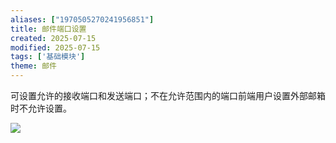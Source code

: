 ```yaml
---
aliases: ["1970505270241956851"]
title: 邮件端口设置
created: 2025-07-15
modified: 2025-07-15
tags: ['基础模块']
theme: 邮件
---
```


可设置允许的接收端口和发送端口；不在允许范围内的端口前端用户设置外部邮箱时不允许设置。

![](463d8fac5533f1bda2d6d4fd40476655.jpg)